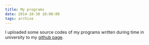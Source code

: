 ```yaml
---
title: My programs
date: 2014-10-30 10:00:00
tags: archive
---
```


I uploaded some source codes of my programs written during time in university to my [github page](https://github.com/Sacret).
